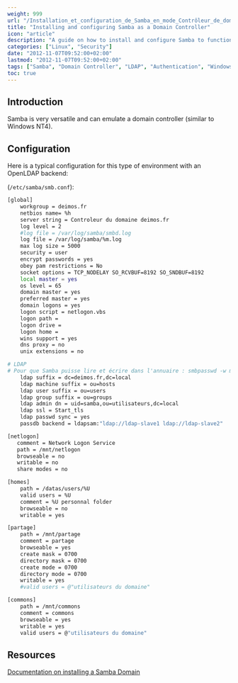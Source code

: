 ```yaml
---
weight: 999
url: "/Installation_et_configuration_de_Samba_en_mode_Contrôleur_de_domaine/"
title: "Installing and configuring Samba as a Domain Controller"
icon: "article"
description: "A guide on how to install and configure Samba to function as a domain controller with OpenLDAP backend."
categories: ["Linux", "Security"]
date: "2012-11-07T09:52:00+02:00"
lastmod: "2012-11-07T09:52:00+02:00"
tags: ["Samba", "Domain Controller", "LDAP", "Authentication", "Windows"]
toc: true
---
```


## Introduction

Samba is very versatile and can emulate a domain controller (similar to Windows NT4).

## Configuration

Here is a typical configuration for this type of environment with an OpenLDAP backend:

(`/etc/samba/smb.conf`):

```bash
[global]
    workgroup = deimos.fr
    netbios name= %h
    server string = Controleur du domaine deimos.fr
    log level = 2
    #log file = /var/log/samba/smbd.log
    log file = /var/log/samba/%m.log
    max log size = 5000
    security = user
    encrypt passwords = yes
    obey pam restrictions = No
    socket options = TCP_NODELAY SO_RCVBUF=8192 SO_SNDBUF=8192
    local master = yes
    os level = 65
    domain master = yes
    preferred master = yes
    domain logons = yes
    logon script = netlogon.vbs
    logon path =
    logon drive =
    logon home =
    wins support = yes
    dns proxy = no
    unix extensions = no

# LDAP
# Pour que Samba puisse lire et écrire dans l'annuaire : smbpasswd -w mypassword
    ldap suffix = dc=deimos.fr,dc=local
    ldap machine suffix = ou=hosts
    ldap user suffix = ou=users
    ldap group suffix = ou=groups
    ldap admin dn = uid=samba,ou=utilisateurs,dc=local
    ldap ssl = Start_tls
    ldap passwd sync = yes
    passdb backend = ldapsam:"ldap://ldap-slave1 ldap://ldap-slave2"

[netlogon]
   comment = Network Logon Service
   path = /mnt/netlogon
   browseable = no
   writable = no
   share modes = no

[homes]
    path = /datas/users/%U
    valid users = %U
    comment = %U personnal folder
    browseable = no
    writable = yes

[partage]
    path = /mnt/partage
    comment = partage
    browseable = yes
    create mask = 0700
    directory mask = 0700
    create mode = 0700
    directory mode = 0700
    writable = yes
    #valid users = @"utilisateurs du domaine"

[commons]
    path = /mnt/commons
    comment = commons
    browseable = yes
    writable = yes
    valid users = @"utilisateurs du domaine"
```

## Resources

[Documentation on installing a Samba Domain](/pdf/samba_domaincontroller.pdf)